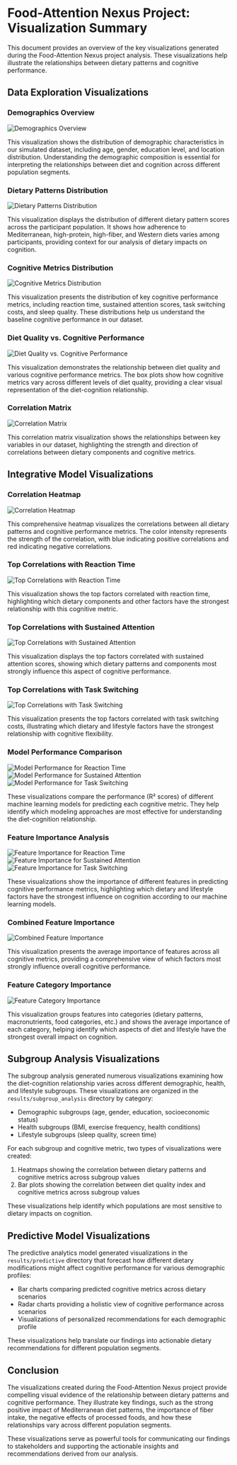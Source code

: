 # Food-Attention Nexus Project: Visualization Summary

This document provides an overview of the key visualizations generated during the Food-Attention Nexus project analysis. These visualizations help illustrate the relationships between dietary patterns and cognitive performance.

## Data Exploration Visualizations

### Demographics Overview
![Demographics Overview](https://private-us-east-1.manuscdn.com/sessionFile/fzSNLRoJ0xvWiI1p5FQh9K/sandbox/2UzD4pZ9brjkxoQn6Z3NgQ-images_1743753064508_na1fn_L2hvbWUvdWJ1bnR1L3Zpc3VhbGl6YXRpb25zL2RlbW9ncmFwaGljc19vdmVydmlldw.png?Policy=eyJTdGF0ZW1lbnQiOlt7IlJlc291cmNlIjoiaHR0cHM6Ly9wcml2YXRlLXVzLWVhc3QtMS5tYW51c2Nkbi5jb20vc2Vzc2lvbkZpbGUvZnpTTkxSb0oweHZXaUkxcDVGUWg5Sy9zYW5kYm94LzJVekQ0cFo5YnJqa3hvUW42WjNOZ1EtaW1hZ2VzXzE3NDM3NTMwNjQ1MDhfbmExZm5fTDJodmJXVXZkV0oxYm5SMUwzWnBjM1ZoYkdsNllYUnBiMjV6TDJSbGJXOW5jbUZ3YUdsamMxOXZkbVZ5ZG1sbGR3LnBuZyIsIkNvbmRpdGlvbiI6eyJEYXRlTGVzc1RoYW4iOnsiQVdTOkVwb2NoVGltZSI6MTc2NzIyNTYwMH19fV19&Key-Pair-Id=K2HSFNDJXOU9YS&Signature=Ux3FPRXDS547LdTYOIRnYMrn8kzyoTHonqTMDZYK2ks0amyS-nxQgMKQX5xVxy5WkXyV~GxoCLwVCXbsMyBZ8uHb~MrbUF4WgBo5-7EKNkmB7Kp5KxvuDb2rC6YLVBmPhzryzZl7u66C~mHpqU2TciyFLZLRjvj1T2gTmO~3~rADUuJZ~~aJMikUfwMQX3uIHo9tUTkW-q111mSk-R19mwO6wlhYuh6BScUzJ0WQV960R2QkZyquc1y7k3hsF1Dnhx3V~zaE6m-Ra9qrcT~EHKcJrBe-X4jVkAIkwF~yb2HhjiW3DkD1UzvpfZ881ypn-xMy4iy2QhHScv-HAw2BuQ__)

This visualization shows the distribution of demographic characteristics in our simulated dataset, including age, gender, education level, and location distribution. Understanding the demographic composition is essential for interpreting the relationships between diet and cognition across different population segments.

### Dietary Patterns Distribution
![Dietary Patterns Distribution](https://private-us-east-1.manuscdn.com/sessionFile/fzSNLRoJ0xvWiI1p5FQh9K/sandbox/2UzD4pZ9brjkxoQn6Z3NgQ-images_1743753064508_na1fn_L2hvbWUvdWJ1bnR1L3Zpc3VhbGl6YXRpb25zL2RpZXRhcnlfcGF0dGVybnNfZGlzdHJpYnV0aW9u.png?Policy=eyJTdGF0ZW1lbnQiOlt7IlJlc291cmNlIjoiaHR0cHM6Ly9wcml2YXRlLXVzLWVhc3QtMS5tYW51c2Nkbi5jb20vc2Vzc2lvbkZpbGUvZnpTTkxSb0oweHZXaUkxcDVGUWg5Sy9zYW5kYm94LzJVekQ0cFo5YnJqa3hvUW42WjNOZ1EtaW1hZ2VzXzE3NDM3NTMwNjQ1MDhfbmExZm5fTDJodmJXVXZkV0oxYm5SMUwzWnBjM1ZoYkdsNllYUnBiMjV6TDJScFpYUmhjbmxmY0dGMGRHVnlibk5mWkdsemRISnBZblYwYVc5dS5wbmciLCJDb25kaXRpb24iOnsiRGF0ZUxlc3NUaGFuIjp7IkFXUzpFcG9jaFRpbWUiOjE3NjcyMjU2MDB9fX1dfQ__&Key-Pair-Id=K2HSFNDJXOU9YS&Signature=uvmzwjbahk00~eAW15MNrBzrQ7n2wuNU8lv1ZRqUig9RiuYOVyQBHSsqI9a85Bsv3y5SC6AK1~z7-4AMujKlMBbbza1lmh~yAUIZDOs7XeQIEW3cMa8~FqqLTlV~6K4mj14asAXk8QZN9~gOCH5i1DbPjmVfy4DJb3x7kmfiZoKxdbmUlL72Q9PxmFoGj45TTDI7s1OYiXIbTu8tE7DRPTQgLTm9iWi-H5M7TcMGEopIXahM10BOFkGgE3I2FIH1S-GMwhZp3vT4Mxa77Euml2zotvxGv55YvF7SW23zMWtmAHSq0K3oTg1jnNp0KeVCquxcvXXvG~29jJC~Y4huZQ__)

This visualization displays the distribution of different dietary pattern scores across the participant population. It shows how adherence to Mediterranean, high-protein, high-fiber, and Western diets varies among participants, providing context for our analysis of dietary impacts on cognition.

### Cognitive Metrics Distribution
![Cognitive Metrics Distribution](https://private-us-east-1.manuscdn.com/sessionFile/fzSNLRoJ0xvWiI1p5FQh9K/sandbox/2UzD4pZ9brjkxoQn6Z3NgQ-images_1743753064508_na1fn_L2hvbWUvdWJ1bnR1L3Zpc3VhbGl6YXRpb25zL2NvZ25pdGl2ZV9tZXRyaWNzX2Rpc3RyaWJ1dGlvbg.png?Policy=eyJTdGF0ZW1lbnQiOlt7IlJlc291cmNlIjoiaHR0cHM6Ly9wcml2YXRlLXVzLWVhc3QtMS5tYW51c2Nkbi5jb20vc2Vzc2lvbkZpbGUvZnpTTkxSb0oweHZXaUkxcDVGUWg5Sy9zYW5kYm94LzJVekQ0cFo5YnJqa3hvUW42WjNOZ1EtaW1hZ2VzXzE3NDM3NTMwNjQ1MDhfbmExZm5fTDJodmJXVXZkV0oxYm5SMUwzWnBjM1ZoYkdsNllYUnBiMjV6TDJOdloyNXBkR2wyWlY5dFpYUnlhV056WDJScGMzUnlhV0oxZEdsdmJnLnBuZyIsIkNvbmRpdGlvbiI6eyJEYXRlTGVzc1RoYW4iOnsiQVdTOkVwb2NoVGltZSI6MTc2NzIyNTYwMH19fV19&Key-Pair-Id=K2HSFNDJXOU9YS&Signature=nfveAejhoYY3Gen7DlyGs4h4UqeYzh~JWp65e6tT1KIyvM7Y8QeeQBZwNouxjJ08mrY2OzQt6219RRKhX3yNjrwxXKs1NWiGYun0YoS3TT5qHwSoF6tWOOMPlfP-abPhDaY24N4AuUgqFJ5HKtzA54vrzbJAzFNEETcKpvFtcKyxamIqAfwUQAFS0oK0zsz5BBEOCXnkjw2wGSnpPePmD-NZC~d1XAU7t-oymKNDBH3lbQ8Y-UGr-sB9my~PYHCCoKJ~epFnx3-BI8d6xz-0l~RoiUbOlT3tocVsj-sETWtJQCV0NOPsEzdl23Yz0Xn8Jt6wJJMHejHwmakLIgTswA__)

This visualization presents the distribution of key cognitive performance metrics, including reaction time, sustained attention scores, task switching costs, and sleep quality. These distributions help us understand the baseline cognitive performance in our dataset.

### Diet Quality vs. Cognitive Performance
![Diet Quality vs. Cognitive Performance](https://private-us-east-1.manuscdn.com/sessionFile/fzSNLRoJ0xvWiI1p5FQh9K/sandbox/2UzD4pZ9brjkxoQn6Z3NgQ-images_1743753064508_na1fn_L2hvbWUvdWJ1bnR1L3Zpc3VhbGl6YXRpb25zL2RpZXRfcXVhbGl0eV92c19jb2duaXRpdmVfcGVyZm9ybWFuY2U.png?Policy=eyJTdGF0ZW1lbnQiOlt7IlJlc291cmNlIjoiaHR0cHM6Ly9wcml2YXRlLXVzLWVhc3QtMS5tYW51c2Nkbi5jb20vc2Vzc2lvbkZpbGUvZnpTTkxSb0oweHZXaUkxcDVGUWg5Sy9zYW5kYm94LzJVekQ0cFo5YnJqa3hvUW42WjNOZ1EtaW1hZ2VzXzE3NDM3NTMwNjQ1MDhfbmExZm5fTDJodmJXVXZkV0oxYm5SMUwzWnBjM1ZoYkdsNllYUnBiMjV6TDJScFpYUmZjWFZoYkdsMGVWOTJjMTlqYjJkdWFYUnBkbVZmY0dWeVptOXliV0Z1WTJVLnBuZyIsIkNvbmRpdGlvbiI6eyJEYXRlTGVzc1RoYW4iOnsiQVdTOkVwb2NoVGltZSI6MTc2NzIyNTYwMH19fV19&Key-Pair-Id=K2HSFNDJXOU9YS&Signature=PPHPWw~AyWxGxhWMtaPs44eoi6TPw-Z~aw606ZnZOVYHbmCTZPNRqvsI~GR4ufIpfl0iQKFwNJdUzi7pEPqoK9e-Sr-h8iiSQsqVpYfg2fK3itNVhmq68NqGWx-C0C3JJYonpZIsHuaVnQ0bTPOxMLw3dUnB8oaKZ-A64EFfdPpZUxPNHc759GmO5CK8Wd-q4DvNUwWwXWXer-nyfEZZnpOf86S9ZMBwngBS8J8Iu9uNiT29OYGChWc~LYV1-eJabb2URs3hn0qq2CNyrMj4aaF9vWhDdDzjDgwkQpCaqa4Exp2rc03W3jDB0Y9yvpC7XoXabGDV-oK8swpPzwK3sw__)

This visualization demonstrates the relationship between diet quality and various cognitive performance metrics. The box plots show how cognitive metrics vary across different levels of diet quality, providing a clear visual representation of the diet-cognition relationship.

### Correlation Matrix
![Correlation Matrix](https://private-us-east-1.manuscdn.com/sessionFile/fzSNLRoJ0xvWiI1p5FQh9K/sandbox/2UzD4pZ9brjkxoQn6Z3NgQ-images_1743753064508_na1fn_L2hvbWUvdWJ1bnR1L3Zpc3VhbGl6YXRpb25zL2NvcnJlbGF0aW9uX21hdHJpeA.png?Policy=eyJTdGF0ZW1lbnQiOlt7IlJlc291cmNlIjoiaHR0cHM6Ly9wcml2YXRlLXVzLWVhc3QtMS5tYW51c2Nkbi5jb20vc2Vzc2lvbkZpbGUvZnpTTkxSb0oweHZXaUkxcDVGUWg5Sy9zYW5kYm94LzJVekQ0cFo5YnJqa3hvUW42WjNOZ1EtaW1hZ2VzXzE3NDM3NTMwNjQ1MDhfbmExZm5fTDJodmJXVXZkV0oxYm5SMUwzWnBjM1ZoYkdsNllYUnBiMjV6TDJOdmNuSmxiR0YwYVc5dVgyMWhkSEpwZUEucG5nIiwiQ29uZGl0aW9uIjp7IkRhdGVMZXNzVGhhbiI6eyJBV1M6RXBvY2hUaW1lIjoxNzY3MjI1NjAwfX19XX0_&Key-Pair-Id=K2HSFNDJXOU9YS&Signature=wEQCRMib08QxqYpkqaqwbpSzmUgjSL-Ypnw~LIH5zh~Km5SAzDZDsP8txENXMlUYAv6Y9QYb7Vn4QN8a9SFY~N02~lfRI~vKqsWV0sn15aRQoZGLz1R-TKk2blFx6aTQrelWzZ5rQztID6XY2~VM9i6qhGAHtffFcClRZZ2pamhC-2sAXpcQMpnxqeBzVEvy960QsXMPoVZRLGcNEYl~HYmFccOXGSlQl0dlOfk5WStKWf-DEE9W62vHQROF15fB4AFzTz665QqGW~F7BWrAvNoraP8gdxBQk6UblOKKH84qF1ytuaQ22UifosmiLqyCct-z6PZLAWLBGVM-ZFFg6A__)

This correlation matrix visualization shows the relationships between key variables in our dataset, highlighting the strength and direction of correlations between dietary components and cognitive metrics.

## Integrative Model Visualizations

### Correlation Heatmap
![Correlation Heatmap](https://private-us-east-1.manuscdn.com/sessionFile/fzSNLRoJ0xvWiI1p5FQh9K/sandbox/2UzD4pZ9brjkxoQn6Z3NgQ-images_1743753064508_na1fn_L2hvbWUvdWJ1bnR1L3Jlc3VsdHMvY29ycmVsYXRpb25faGVhdG1hcF9mdWxs.png?Policy=eyJTdGF0ZW1lbnQiOlt7IlJlc291cmNlIjoiaHR0cHM6Ly9wcml2YXRlLXVzLWVhc3QtMS5tYW51c2Nkbi5jb20vc2Vzc2lvbkZpbGUvZnpTTkxSb0oweHZXaUkxcDVGUWg5Sy9zYW5kYm94LzJVekQ0cFo5YnJqa3hvUW42WjNOZ1EtaW1hZ2VzXzE3NDM3NTMwNjQ1MDhfbmExZm5fTDJodmJXVXZkV0oxYm5SMUwzSmxjM1ZzZEhNdlkyOXljbVZzWVhScGIyNWZhR1ZoZEcxaGNGOW1kV3hzLnBuZyIsIkNvbmRpdGlvbiI6eyJEYXRlTGVzc1RoYW4iOnsiQVdTOkVwb2NoVGltZSI6MTc2NzIyNTYwMH19fV19&Key-Pair-Id=K2HSFNDJXOU9YS&Signature=mfr1cRVCYkHSeGzJ08DML9s~tY0S5rwPBrHLI~qttw1WnlRt~qXtSwxmuIKl31ayofYhHCPmyPxfcZKd0OcrrXBKC-yU39xRQEP81u2QnJU--Rmg9zLTJWuhPNLRzNhFjTwy5WrdEs0JSsIWwQbEgM~Z0zOg-BaR9gzoQu2tSgDsya2L4A1mDiiv62R00l1c9UnaSU~msDYDPAb-klZKPdrTneE43xS6W7OpjbU6gPgEBP-adqR9pqiiZmsZkOghKE478ycsx57zVTDNhPxM4Cc4cb7TktA4Shwl~2bmZuqp12XU-cOMrArpjZ~8lake3o1ggfUEky-TtmtPHIz7WQ__)

This comprehensive heatmap visualizes the correlations between all dietary patterns and cognitive performance metrics. The color intensity represents the strength of the correlation, with blue indicating positive correlations and red indicating negative correlations.

### Top Correlations with Reaction Time
![Top Correlations with Reaction Time](https://private-us-east-1.manuscdn.com/sessionFile/fzSNLRoJ0xvWiI1p5FQh9K/sandbox/2UzD4pZ9brjkxoQn6Z3NgQ-images_1743753064509_na1fn_L2hvbWUvdWJ1bnR1L3Jlc3VsdHMvdG9wX2NvcnJlbGF0aW9uc19yZWFjdGlvbl90aW1lX21z.png?Policy=eyJTdGF0ZW1lbnQiOlt7IlJlc291cmNlIjoiaHR0cHM6Ly9wcml2YXRlLXVzLWVhc3QtMS5tYW51c2Nkbi5jb20vc2Vzc2lvbkZpbGUvZnpTTkxSb0oweHZXaUkxcDVGUWg5Sy9zYW5kYm94LzJVekQ0cFo5YnJqa3hvUW42WjNOZ1EtaW1hZ2VzXzE3NDM3NTMwNjQ1MDlfbmExZm5fTDJodmJXVXZkV0oxYm5SMUwzSmxjM1ZzZEhNdmRHOXdYMk52Y25KbGJHRjBhVzl1YzE5eVpXRmpkR2x2Ymw5MGFXMWxYMjF6LnBuZyIsIkNvbmRpdGlvbiI6eyJEYXRlTGVzc1RoYW4iOnsiQVdTOkVwb2NoVGltZSI6MTc2NzIyNTYwMH19fV19&Key-Pair-Id=K2HSFNDJXOU9YS&Signature=ZSF~NMwcwnXXx3h5~ensj5Qt96GMPtJ~k8tT-8ONuQGrWj8D3DG4Q5VYAzrTnP-~GEkZtRqeJucyFBnPFzvDR4io2F5fuZgskCl1VJc27UZHRXkU0xkg826WoHGTlWmxFgLKw1wvRY4-P9ZV7U6Rp-TXJGCcvFa0orofrdSiNlpddTqILAxQtO0XQMVlDszkV388fFCRbs383jidxIslsDXdg6aOLSC9LHiNUkkVimr2bT1Zgt7k9n1ihCJ-qYLRKZrV9Z23pjtUaZRkb7lbIb-1~2BGVlze1Ihtdgc9T5WQft1oVeFhHc46szNVF82JyBKIJlJoZHnP1Or7O-iVQA__)

This visualization shows the top factors correlated with reaction time, highlighting which dietary components and other factors have the strongest relationship with this cognitive metric.

### Top Correlations with Sustained Attention
![Top Correlations with Sustained Attention](https://private-us-east-1.manuscdn.com/sessionFile/fzSNLRoJ0xvWiI1p5FQh9K/sandbox/2UzD4pZ9brjkxoQn6Z3NgQ-images_1743753064509_na1fn_L2hvbWUvdWJ1bnR1L3Jlc3VsdHMvdG9wX2NvcnJlbGF0aW9uc19zdXN0YWluZWRfYXR0ZW50aW9uX3Njb3Jl.png?Policy=eyJTdGF0ZW1lbnQiOlt7IlJlc291cmNlIjoiaHR0cHM6Ly9wcml2YXRlLXVzLWVhc3QtMS5tYW51c2Nkbi5jb20vc2Vzc2lvbkZpbGUvZnpTTkxSb0oweHZXaUkxcDVGUWg5Sy9zYW5kYm94LzJVekQ0cFo5YnJqa3hvUW42WjNOZ1EtaW1hZ2VzXzE3NDM3NTMwNjQ1MDlfbmExZm5fTDJodmJXVXZkV0oxYm5SMUwzSmxjM1ZzZEhNdmRHOXdYMk52Y25KbGJHRjBhVzl1YzE5emRYTjBZV2x1WldSZllYUjBaVzUwYVc5dVgzTmpiM0psLnBuZyIsIkNvbmRpdGlvbiI6eyJEYXRlTGVzc1RoYW4iOnsiQVdTOkVwb2NoVGltZSI6MTc2NzIyNTYwMH19fV19&Key-Pair-Id=K2HSFNDJXOU9YS&Signature=bL75fxKxK0o6gTHJm7gBsaRcNBlSH4FVMny~Ws92DTgGFyGETtucw8YJHH1mq~H3ZoHdJ4~eWf74J9~qfmTFqraVVdTi7fl1HMc568QE3IgyDBPHoowe9Ew4TG5nqNExN25KJsRueLpXBSVUqV0A-tpRCbKyxd7eXHiIA5eVVcLWfZAz5AqMqv-yWXdt6C~Wz~GZu-PBz4CbtJAf8qxuVcBA9slebENP5LiJsw-xj1BYgN8vlwYsQpbkBfOG1dbckfCp8DkjCjPfqXeXzdOLJ0WlERIvfqSrgcz5Lesd3oZEccLY7sbG7nz4xAIZfxVEMUD6Hmzy-7gPpOEuTo379Q__)

This visualization displays the top factors correlated with sustained attention scores, showing which dietary patterns and components most strongly influence this aspect of cognitive performance.

### Top Correlations with Task Switching
![Top Correlations with Task Switching](https://private-us-east-1.manuscdn.com/sessionFile/fzSNLRoJ0xvWiI1p5FQh9K/sandbox/2UzD4pZ9brjkxoQn6Z3NgQ-images_1743753064509_na1fn_L2hvbWUvdWJ1bnR1L3Jlc3VsdHMvdG9wX2NvcnJlbGF0aW9uc190YXNrX3N3aXRjaGluZ19jb3N0X21z.png?Policy=eyJTdGF0ZW1lbnQiOlt7IlJlc291cmNlIjoiaHR0cHM6Ly9wcml2YXRlLXVzLWVhc3QtMS5tYW51c2Nkbi5jb20vc2Vzc2lvbkZpbGUvZnpTTkxSb0oweHZXaUkxcDVGUWg5Sy9zYW5kYm94LzJVekQ0cFo5YnJqa3hvUW42WjNOZ1EtaW1hZ2VzXzE3NDM3NTMwNjQ1MDlfbmExZm5fTDJodmJXVXZkV0oxYm5SMUwzSmxjM1ZzZEhNdmRHOXdYMk52Y25KbGJHRjBhVzl1YzE5MFlYTnJYM04zYVhSamFHbHVaMTlqYjNOMFgyMXoucG5nIiwiQ29uZGl0aW9uIjp7IkRhdGVMZXNzVGhhbiI6eyJBV1M6RXBvY2hUaW1lIjoxNzY3MjI1NjAwfX19XX0_&Key-Pair-Id=K2HSFNDJXOU9YS&Signature=enYgXgMhhJtpZUZBmELdgWUFP1wubZcD2NN2TSB5mhkrPDeXsA1jHvsILKHFWQZtvv8lDiHIQCr8XX2X7spfW~xLX0UD779r4fYlYDn11WaqbrspPiYi4rjO0yXeMoVCdhJGbR8oFvg7Ns1vBFuiLm3Nrcsc7FXDH7p4YQzuk6RIi0J75UlTndZA1iXqaDNZYO68fidylF25v-j9E6q-mNDLb4sTe4JfhJglrh~0-Nx60yoI1iJGHVDhVZRJmeWO9l0Gdr0W5BqRfMRQfD5qtGzsPMyTYY~tdUSRveFYJJ0iMZA5w2yiXsFrXJi9AfwYanRk0CUx-d6cHFqDpMvIvA__)

This visualization presents the top factors correlated with task switching costs, illustrating which dietary and lifestyle factors have the strongest relationship with cognitive flexibility.

### Model Performance Comparison
![Model Performance for Reaction Time](https://private-us-east-1.manuscdn.com/sessionFile/fzSNLRoJ0xvWiI1p5FQh9K/sandbox/2UzD4pZ9brjkxoQn6Z3NgQ-images_1743753064509_na1fn_L2hvbWUvdWJ1bnR1L3Jlc3VsdHMvcmVhY3Rpb25fdGltZV9tc19tb2RlbF9wZXJmb3JtYW5jZV9yMg.png?Policy=eyJTdGF0ZW1lbnQiOlt7IlJlc291cmNlIjoiaHR0cHM6Ly9wcml2YXRlLXVzLWVhc3QtMS5tYW51c2Nkbi5jb20vc2Vzc2lvbkZpbGUvZnpTTkxSb0oweHZXaUkxcDVGUWg5Sy9zYW5kYm94LzJVekQ0cFo5YnJqa3hvUW42WjNOZ1EtaW1hZ2VzXzE3NDM3NTMwNjQ1MDlfbmExZm5fTDJodmJXVXZkV0oxYm5SMUwzSmxjM1ZzZEhNdmNtVmhZM1JwYjI1ZmRHbHRaVjl0YzE5dGIyUmxiRjl3WlhKbWIzSnRZVzVqWlY5eU1nLnBuZyIsIkNvbmRpdGlvbiI6eyJEYXRlTGVzc1RoYW4iOnsiQVdTOkVwb2NoVGltZSI6MTc2NzIyNTYwMH19fV19&Key-Pair-Id=K2HSFNDJXOU9YS&Signature=CeG6Xk-aTL~mj1bc-tatIdVkByU5LYkj2whvQk4Cp4-o4W5-9dLQ2CfFgwwthf7cD3vljf3YdTE9Z6JThxbw3reb4~gNc0Mv-Pvmr--Xww4KdpPsW9jWWsbrWzV0AtkICb50tLvS8R2P3p9WCdGXZrZUcdVsrdg8~VR0lNWT4hTP3HImvsrrDI3haoATyg2Injlnvc1artT9thITFeoTQ0zoRnUbU-XqlnPys74kWBpjzsYm0mT9TovbJbAl0ILycvCRvjV3cYVlkk5N3tuKA1Eeqa34WWS0wg1XoY2yj1lZFkq7DTEFGBs7SUXqLWT9jQxl6ZD6o9s0MxYX79uK8w__)
![Model Performance for Sustained Attention](https://private-us-east-1.manuscdn.com/sessionFile/fzSNLRoJ0xvWiI1p5FQh9K/sandbox/2UzD4pZ9brjkxoQn6Z3NgQ-images_1743753064509_na1fn_L2hvbWUvdWJ1bnR1L3Jlc3VsdHMvc3VzdGFpbmVkX2F0dGVudGlvbl9zY29yZV9tb2RlbF9wZXJmb3JtYW5jZV9yMg.png?Policy=eyJTdGF0ZW1lbnQiOlt7IlJlc291cmNlIjoiaHR0cHM6Ly9wcml2YXRlLXVzLWVhc3QtMS5tYW51c2Nkbi5jb20vc2Vzc2lvbkZpbGUvZnpTTkxSb0oweHZXaUkxcDVGUWg5Sy9zYW5kYm94LzJVekQ0cFo5YnJqa3hvUW42WjNOZ1EtaW1hZ2VzXzE3NDM3NTMwNjQ1MDlfbmExZm5fTDJodmJXVXZkV0oxYm5SMUwzSmxjM1ZzZEhNdmMzVnpkR0ZwYm1Wa1gyRjBkR1Z1ZEdsdmJsOXpZMjl5WlY5dGIyUmxiRjl3WlhKbWIzSnRZVzVqWlY5eU1nLnBuZyIsIkNvbmRpdGlvbiI6eyJEYXRlTGVzc1RoYW4iOnsiQVdTOkVwb2NoVGltZSI6MTc2NzIyNTYwMH19fV19&Key-Pair-Id=K2HSFNDJXOU9YS&Signature=o0i3ABE-Am2AqO8~T4HSjPJQ4xIOjfnzPWk2rvZQDg7PWyEkueJvtAVRulPQe3MjzfjH7RKVSHMo-TJR7klLrQDXw3JR-sZLeUJq-7QfSYEPG3pjkhgFevqbZKL-AsnMZBvWH84QhErj-QkdDvmCvBo-e6F7orpa7MimqEuANzoKKSrklOnlMkt981ixAw~2Ish30h2U~j5ydZz0sD1yERVRiocGlFTOhQmVJsORRTJYmFkY~kfjYqGnmViakmBfZ~2kJf0v6FdZOBFsbIvyU1N5d9mE6xtucEXC0c4QpL12YzVrW8Z9xaqKeSCDVI-1bDzS6jM4NO9NxNhAWUCcjg__)
![Model Performance for Task Switching](https://private-us-east-1.manuscdn.com/sessionFile/fzSNLRoJ0xvWiI1p5FQh9K/sandbox/2UzD4pZ9brjkxoQn6Z3NgQ-images_1743753064509_na1fn_L2hvbWUvdWJ1bnR1L3Jlc3VsdHMvdGFza19zd2l0Y2hpbmdfY29zdF9tc19tb2RlbF9wZXJmb3JtYW5jZV9yMg.png?Policy=eyJTdGF0ZW1lbnQiOlt7IlJlc291cmNlIjoiaHR0cHM6Ly9wcml2YXRlLXVzLWVhc3QtMS5tYW51c2Nkbi5jb20vc2Vzc2lvbkZpbGUvZnpTTkxSb0oweHZXaUkxcDVGUWg5Sy9zYW5kYm94LzJVekQ0cFo5YnJqa3hvUW42WjNOZ1EtaW1hZ2VzXzE3NDM3NTMwNjQ1MDlfbmExZm5fTDJodmJXVXZkV0oxYm5SMUwzSmxjM1ZzZEhNdmRHRnphMTl6ZDJsMFkyaHBibWRmWTI5emRGOXRjMTl0YjJSbGJGOXdaWEptYjNKdFlXNWpaVjl5TWcucG5nIiwiQ29uZGl0aW9uIjp7IkRhdGVMZXNzVGhhbiI6eyJBV1M6RXBvY2hUaW1lIjoxNzY3MjI1NjAwfX19XX0_&Key-Pair-Id=K2HSFNDJXOU9YS&Signature=PMpFJ~GZ3AKwnDR7~HFfUfOKC7l-d8n5PmTg10tiiJ27lsIO9Qx5gsglfgum3F0gFTHaaRkKKwQgRH8gcv-dKpQI-ieqSIqMMdXskkWDTM4UYMEZFmGfDQtCjzR8wnatbr6w1iF36vThePGaDOxWVr6t7t~LoX3sMfRLB64SNuYi2MThYtJuwcBLUAjLJiX-G4TkDTOvvWWJMN4OuLiefpq0bwlcxolQHlX8vZ7b8G7Ntxg5HfrAu8G7UcB0ViKAEUBNepCyphlQ7cgOwUQOx2J0Zu42uPoXlPDdaiA0RpnuWZgt9R4cxlgcJCnO-n41MayIYbn1WA47C-cwIvmgTg__)

These visualizations compare the performance (R² scores) of different machine learning models for predicting each cognitive metric. They help identify which modeling approaches are most effective for understanding the diet-cognition relationship.

### Feature Importance Analysis
![Feature Importance for Reaction Time](https://private-us-east-1.manuscdn.com/sessionFile/fzSNLRoJ0xvWiI1p5FQh9K/sandbox/2UzD4pZ9brjkxoQn6Z3NgQ-images_1743753064509_na1fn_L2hvbWUvdWJ1bnR1L3Jlc3VsdHMvcmVhY3Rpb25fdGltZV9tc19yYW5kb21fZm9yZXN0X2ZlYXR1cmVfaW1wb3J0YW5jZQ.png?Policy=eyJTdGF0ZW1lbnQiOlt7IlJlc291cmNlIjoiaHR0cHM6Ly9wcml2YXRlLXVzLWVhc3QtMS5tYW51c2Nkbi5jb20vc2Vzc2lvbkZpbGUvZnpTTkxSb0oweHZXaUkxcDVGUWg5Sy9zYW5kYm94LzJVekQ0cFo5YnJqa3hvUW42WjNOZ1EtaW1hZ2VzXzE3NDM3NTMwNjQ1MDlfbmExZm5fTDJodmJXVXZkV0oxYm5SMUwzSmxjM1ZzZEhNdmNtVmhZM1JwYjI1ZmRHbHRaVjl0YzE5eVlXNWtiMjFmWm05eVpYTjBYMlpsWVhSMWNtVmZhVzF3YjNKMFlXNWpaUS5wbmciLCJDb25kaXRpb24iOnsiRGF0ZUxlc3NUaGFuIjp7IkFXUzpFcG9jaFRpbWUiOjE3NjcyMjU2MDB9fX1dfQ__&Key-Pair-Id=K2HSFNDJXOU9YS&Signature=Mj1RHiY2UzGSsuTmEV3wdvfCE3MODfaBVww8x9FCYSUjP2UHOkAfKuup5ZgsVEYfkt4Ud2XQ2BaR0zoSosj528W~AgSYRvLR1QVVXB8TxwYr3CXzs2Ez9pOZwZAYp5Br~Lpvi0HywiWMLElym-sc1o9HZadYFyErFuYXqOFEO5t9zGpCiHMp23F~qZ~T7eFa4Wz8dmvHxJHuL-4o2gvPCi-yQ6F65JOq0Opa8t8wL35YSgFNwey72FIEtNa5q9Vyold0e6~09GY0Wxu9MLfP7GzNYsv5WWnk7pNrPZ0vzrKR3oHIsoKklC9OrzPjz6hZHJXJp4fJlqnMc0Ia6M7YSw__)
![Feature Importance for Sustained Attention](https://private-us-east-1.manuscdn.com/sessionFile/fzSNLRoJ0xvWiI1p5FQh9K/sandbox/2UzD4pZ9brjkxoQn6Z3NgQ-images_1743753064509_na1fn_L2hvbWUvdWJ1bnR1L3Jlc3VsdHMvc3VzdGFpbmVkX2F0dGVudGlvbl9zY29yZV9yYW5kb21fZm9yZXN0X2ZlYXR1cmVfaW1wb3J0YW5jZQ.png?Policy=eyJTdGF0ZW1lbnQiOlt7IlJlc291cmNlIjoiaHR0cHM6Ly9wcml2YXRlLXVzLWVhc3QtMS5tYW51c2Nkbi5jb20vc2Vzc2lvbkZpbGUvZnpTTkxSb0oweHZXaUkxcDVGUWg5Sy9zYW5kYm94LzJVekQ0cFo5YnJqa3hvUW42WjNOZ1EtaW1hZ2VzXzE3NDM3NTMwNjQ1MDlfbmExZm5fTDJodmJXVXZkV0oxYm5SMUwzSmxjM1ZzZEhNdmMzVnpkR0ZwYm1Wa1gyRjBkR1Z1ZEdsdmJsOXpZMjl5WlY5eVlXNWtiMjFmWm05eVpYTjBYMlpsWVhSMWNtVmZhVzF3YjNKMFlXNWpaUS5wbmciLCJDb25kaXRpb24iOnsiRGF0ZUxlc3NUaGFuIjp7IkFXUzpFcG9jaFRpbWUiOjE3NjcyMjU2MDB9fX1dfQ__&Key-Pair-Id=K2HSFNDJXOU9YS&Signature=rLrXao1Z9Q1ZUFVb7JnjptVQjOjVQsbgcPmClXAZUQUOKsQlMSduYpcZU8Ud7bahrJZvkzYIikKrArvNvBt09jrYyGlrCXuhEo14bzastp45RbtuUvkNHdxRp6AKpYrWY-2Dl6-LAPaFSHfabwrQXnIX9EZSz7SaQhK1L~dBnab25KuMpd9tytYldnrZ3VcNUk9q0pX45N2wLBgUS3P8LzN7VKmTOgZ-v5wKMhfc206lggrzf50v6jzaj4BCjZcoXtBTrMwWcDTtzLFL7fb2o9s3Q3JaOwiYLlimit3l~mnAGWXIzNCNL-qYHSJKl7EnO6nc5vU766LwMk4et4GZHg__)
![Feature Importance for Task Switching](https://private-us-east-1.manuscdn.com/sessionFile/fzSNLRoJ0xvWiI1p5FQh9K/sandbox/2UzD4pZ9brjkxoQn6Z3NgQ-images_1743753064509_na1fn_L2hvbWUvdWJ1bnR1L3Jlc3VsdHMvdGFza19zd2l0Y2hpbmdfY29zdF9tc19yYW5kb21fZm9yZXN0X2ZlYXR1cmVfaW1wb3J0YW5jZQ.png?Policy=eyJTdGF0ZW1lbnQiOlt7IlJlc291cmNlIjoiaHR0cHM6Ly9wcml2YXRlLXVzLWVhc3QtMS5tYW51c2Nkbi5jb20vc2Vzc2lvbkZpbGUvZnpTTkxSb0oweHZXaUkxcDVGUWg5Sy9zYW5kYm94LzJVekQ0cFo5YnJqa3hvUW42WjNOZ1EtaW1hZ2VzXzE3NDM3NTMwNjQ1MDlfbmExZm5fTDJodmJXVXZkV0oxYm5SMUwzSmxjM1ZzZEhNdmRHRnphMTl6ZDJsMFkyaHBibWRmWTI5emRGOXRjMTl5WVc1a2IyMWZabTl5WlhOMFgyWmxZWFIxY21WZmFXMXdiM0owWVc1alpRLnBuZyIsIkNvbmRpdGlvbiI6eyJEYXRlTGVzc1RoYW4iOnsiQVdTOkVwb2NoVGltZSI6MTc2NzIyNTYwMH19fV19&Key-Pair-Id=K2HSFNDJXOU9YS&Signature=KGYGdoENxWFeI6w1~syKql3JG-UIM~cwXvP7XeuapaZ4bqB715b0c9KscIOGquS2X5fu6P1CZCZHiIwb8jKLAsZmGvAcxlQW4mgsYMG2hnkb8ZAJ0GzsFO5UT4-ic8s4FRNKdFTcK87iufW2IO1d0xQgGC2MREb5nxkeAEhuypz6QO0G7o4AMWdsxz938zO~dy2wsB8975xnn79sb0~EMFu9FTUAGk~uV-iwA9UPNYunMvk6d8TLD8TAKq34zdwMH2V5yZciTI6m1pTSqAD5hYVHGGDLFrPW8-~lcL64jupy87VY7UgxTcLvh1bOjehIpSineSnLZ-cnOm48A0i3Pw__)

These visualizations show the importance of different features in predicting cognitive performance metrics, highlighting which dietary and lifestyle factors have the strongest influence on cognition according to our machine learning models.

### Combined Feature Importance
![Combined Feature Importance](https://private-us-east-1.manuscdn.com/sessionFile/fzSNLRoJ0xvWiI1p5FQh9K/sandbox/2UzD4pZ9brjkxoQn6Z3NgQ-images_1743753064509_na1fn_L2hvbWUvdWJ1bnR1L3Jlc3VsdHMvY29tYmluZWRfZmVhdHVyZV9pbXBvcnRhbmNl.png?Policy=eyJTdGF0ZW1lbnQiOlt7IlJlc291cmNlIjoiaHR0cHM6Ly9wcml2YXRlLXVzLWVhc3QtMS5tYW51c2Nkbi5jb20vc2Vzc2lvbkZpbGUvZnpTTkxSb0oweHZXaUkxcDVGUWg5Sy9zYW5kYm94LzJVekQ0cFo5YnJqa3hvUW42WjNOZ1EtaW1hZ2VzXzE3NDM3NTMwNjQ1MDlfbmExZm5fTDJodmJXVXZkV0oxYm5SMUwzSmxjM1ZzZEhNdlkyOXRZbWx1WldSZlptVmhkSFZ5WlY5cGJYQnZjblJoYm1ObC5wbmciLCJDb25kaXRpb24iOnsiRGF0ZUxlc3NUaGFuIjp7IkFXUzpFcG9jaFRpbWUiOjE3NjcyMjU2MDB9fX1dfQ__&Key-Pair-Id=K2HSFNDJXOU9YS&Signature=VNUjSvHh016PcqANVDr5UhOi2z6OhP1DoykYEGb9eOM1qRaTdjrqtAsLf1SYJIg0QdD5q2laXleS7FnJBClUXD0ldPK4H1nNcSQ2EW7J68nnEbS78UtBRoooauNgLf-P4dOoVSArftQWNvNquGyYYfoALeoDlQVqfadRlA-quOK~8MRvijjVPZrRYx00Kxy57cKOnygAUTI0~3Vfes6yV1oMViyK5EDMy3lMlWL5LgyyHP~PpPCqgovLSjaSZgseFgktOi98GfuBfa6gZ9Y8Y9DGBE4dSxzYbFD8qM17ymSD7d9GwetMjd7E6GmaBrjuAMlcI21d3aiungH~dkz6xA__)

This visualization presents the average importance of features across all cognitive metrics, providing a comprehensive view of which factors most strongly influence overall cognitive performance.

### Feature Category Importance
![Feature Category Importance](https://private-us-east-1.manuscdn.com/sessionFile/fzSNLRoJ0xvWiI1p5FQh9K/sandbox/2UzD4pZ9brjkxoQn6Z3NgQ-images_1743753064509_na1fn_L2hvbWUvdWJ1bnR1L3Jlc3VsdHMvZmVhdHVyZV9jYXRlZ29yeV9pbXBvcnRhbmNl.png?Policy=eyJTdGF0ZW1lbnQiOlt7IlJlc291cmNlIjoiaHR0cHM6Ly9wcml2YXRlLXVzLWVhc3QtMS5tYW51c2Nkbi5jb20vc2Vzc2lvbkZpbGUvZnpTTkxSb0oweHZXaUkxcDVGUWg5Sy9zYW5kYm94LzJVekQ0cFo5YnJqa3hvUW42WjNOZ1EtaW1hZ2VzXzE3NDM3NTMwNjQ1MDlfbmExZm5fTDJodmJXVXZkV0oxYm5SMUwzSmxjM1ZzZEhNdlptVmhkSFZ5WlY5allYUmxaMjl5ZVY5cGJYQnZjblJoYm1ObC5wbmciLCJDb25kaXRpb24iOnsiRGF0ZUxlc3NUaGFuIjp7IkFXUzpFcG9jaFRpbWUiOjE3NjcyMjU2MDB9fX1dfQ__&Key-Pair-Id=K2HSFNDJXOU9YS&Signature=XkidOsMYq9DyeYURtKDJb93sRZjyGxYpUehxsAZaaZ9lVCY-uHKr2V7iuICkEbIJF8fkTRPg-rNYavieUJsYyGBnES2uTyntDmy2hhE4h6necpuVfPeALFKIpmYO0DafMC~PgnY-9mf6P2KwiMh8L7WZbBZlQqcyQziHp-pbN3Hz4o3VOfSIhyGy9cWZdsok8Et5ge-w-AOWROIhBEz8LrLlrxbcTpfPXF2HlkLqxdx7oQ3jaAmC79FAhW-2YudAjCZmQpNPsEs541NeOLa9wdvKvuT7laQrYQYDUOgaAi5YQXJVegeGaB~QRKr2Bb8hM7hOMpC~MMUnyDSQaDuDTw__)

This visualization groups features into categories (dietary patterns, macronutrients, food categories, etc.) and shows the average importance of each category, helping identify which aspects of diet and lifestyle have the strongest overall impact on cognition.

## Subgroup Analysis Visualizations

The subgroup analysis generated numerous visualizations examining how the diet-cognition relationship varies across different demographic, health, and lifestyle subgroups. These visualizations are organized in the `results/subgroup_analysis` directory by category:

- Demographic subgroups (age, gender, education, socioeconomic status)
- Health subgroups (BMI, exercise frequency, health conditions)
- Lifestyle subgroups (sleep quality, screen time)

For each subgroup and cognitive metric, two types of visualizations were created:
1. Heatmaps showing the correlation between dietary patterns and cognitive metrics across subgroup values
2. Bar plots showing the correlation between diet quality index and cognitive metrics across subgroup values

These visualizations help identify which populations are most sensitive to dietary impacts on cognition.

## Predictive Model Visualizations

The predictive analytics model generated visualizations in the `results/predictive` directory that forecast how different dietary modifications might affect cognitive performance for various demographic profiles:

- Bar charts comparing predicted cognitive metrics across dietary scenarios
- Radar charts providing a holistic view of cognitive performance across scenarios
- Visualizations of personalized recommendations for each demographic profile

These visualizations help translate our findings into actionable dietary recommendations for different population segments.

## Conclusion

The visualizations created during the Food-Attention Nexus project provide compelling visual evidence of the relationship between dietary patterns and cognitive performance. They illustrate key findings, such as the strong positive impact of Mediterranean diet patterns, the importance of fiber intake, the negative effects of processed foods, and how these relationships vary across different population segments.

These visualizations serve as powerful tools for communicating our findings to stakeholders and supporting the actionable insights and recommendations derived from our analysis.
